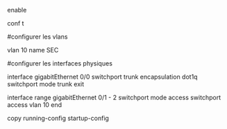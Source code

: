 
enable

conf t

#configurer les vlans

vlan 10
name SEC

#configurer les interfaces physiques

interface gigabitEthernet 0/0
switchport trunk encapsulation dot1q
switchport mode trunk
exit

interface range gigabitEthernet 0/1 - 2
switchport mode access
switchport access vlan 10
end

copy running-config startup-config
